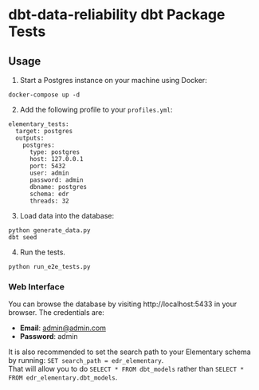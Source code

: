 # dbt-data-reliability dbt Package Tests

## Usage

1. Start a Postgres instance on your machine using Docker:

```shell
docker-compose up -d
```

2. Add the following profile to your `profiles.yml`:

```shell
elementary_tests:
  target: postgres
  outputs:
    postgres:
      type: postgres
      host: 127.0.0.1
      port: 5432
      user: admin
      password: admin
      dbname: postgres
      schema: edr
      threads: 32
```

3. Load data into the database:

```shell
python generate_data.py
dbt seed
```

4. Run the tests.

```shell
python run_e2e_tests.py
```

### Web Interface

You can browse the database by visiting http://localhost:5433 in your browser.
The credentials are:

- **Email**: admin@admin.com
- **Password**: admin

It is also recommended to set the search path to your Elementary schema by running: `SET search_path = edr_elementary`.  
That will allow you to do `SELECT * FROM dbt_models` rather than `SELECT * FROM edr_elementary.dbt_models`.

